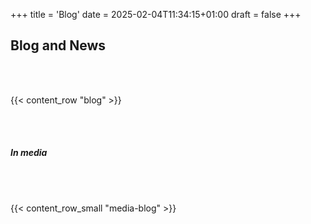 +++
title = 'Blog'
date = 2025-02-04T11:34:15+01:00
draft = false
+++

## Blog **and News**

<br> <br> 

{{< content_row "blog" >}}

<br> <br> 

##### **In media**

<br> <br> 

{{< content_row_small "media-blog" >}}
